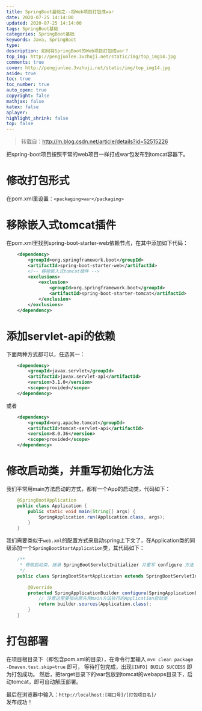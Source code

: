 ```yaml
---
title: SpringBoot基础之--将Web项目打包成war
date: 2020-07-25 14:14:00
updated: 2020-07-25 14:14:00
tags: SpringBoot基础
categories: SpringBoot基础
keywords: Java, SpringBoot
type: 
description: 如何将SpringBoot的Web项目打包成war？
top_img: http://pengjunlee.3vzhuji.net/static/img/top_img14.jpg
comments: true
cover: http://pengjunlee.3vzhuji.net/static/img/top_img14.jpg
aside: true
toc: true
toc_number: true
auto_open: true
copyright: false
mathjax: false
katex: false
aplayer:
highlight_shrink: false
top: false
---
```

> 转载自：<http://m.blog.csdn.net/article/details?id=52515226>

把spring-boot项目按照平常的web项目一样打成war包发布到tomcat容器下。

# 修改打包形式

在pom.xml里设置：`<packaging>war</packaging>`

# 移除嵌入式tomcat插件

在pom.xml里找到spring-boot-starter-web依赖节点，在其中添加如下代码：
```Xml
	<dependency>
	    <groupId>org.springframework.boot</groupId>
	    <artifactId>spring-boot-starter-web</artifactId>
	    <!-- 移除嵌入式tomcat插件 -->
	    <exclusions>
	        <exclusion>
	            <groupId>org.springframework.boot</groupId>
	            <artifactId>spring-boot-starter-tomcat</artifactId>
	        </exclusion>
	    </exclusions>
	</dependency>
```

# 添加servlet-api的依赖

下面两种方式都可以，任选其一：
```Xml
	<dependency>
	    <groupId>javax.servlet</groupId>
	    <artifactId>javax.servlet-api</artifactId>
	    <version>3.1.0</version>
	    <scope>provided</scope>
	</dependency>
```
或者
```Xml
	<dependency>
	    <groupId>org.apache.tomcat</groupId>
	    <artifactId>tomcat-servlet-api</artifactId>
	    <version>8.0.36</version>
	    <scope>provided</scope>
	</dependency>
```

# 修改启动类，并重写初始化方法
我们平常用main方法启动的方式，都有一个App的启动类，代码如下：
```Java
	@SpringBootApplication
	public class Application {
	    public static void main(String[] args) {
	        SpringApplication.run(Application.class, args);
	    }
	}
```
我们需要类似于`web.xml`的配置方式来启动spring上下文了，在Application类的同级添加一个`SpringBootStartApplication`类，其代码如下：
```Java
	/**
	 * 修改启动类，继承 SpringBootServletInitializer 并重写 configure 方法
	 */
	public class SpringBootStartApplication extends SpringBootServletInitializer {
	 
	    @Override
	    protected SpringApplicationBuilder configure(SpringApplicationBuilder builder) {
	        // 注意这里要指向原先用main方法执行的Application启动类
	        return builder.sources(Application.class);
	    }
	}
```

# 打包部署
在项目根目录下（即包含pom.xml的目录），在命令行里输入 `mvn clean package -Dmaven.test.skip=true` 即可， 等待打包完成，出现`[INFO] BUILD SUCCESS` 即为打包成功。 然后，把target目录下的war包放到tomcat的webapps目录下，启动tomcat，即可自动解压部署。 

最后在浏览器中输入：`http://localhost:[端口号]/[打包项目名]/`  
发布成功！